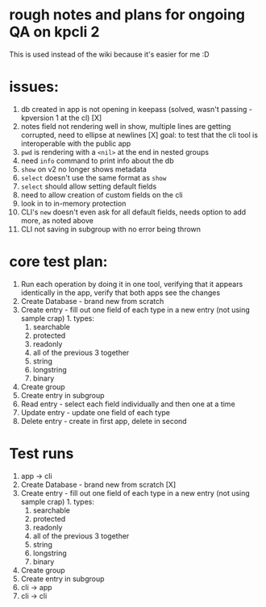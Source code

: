 # rough notes and plans for ongoing QA on kpcli 2

This is used instead of the wiki because it's easier for me :D

# issues:
  1. db created in app is not opening in keepass (solved, wasn't passing -kpversion 1 at the cl) [X]
  1. notes field not rendering well in show, multiple lines are getting corrupted, need to ellipse at newlines [X]
goal: to test that the cli tool is interoperable with the public app
  1. `pwd` is rendering with a `<nil>` at the end in nested groups
  1. need `info` command to print info about the db
  1. `show` on v2 no longer shows metadata
  1. `select` doesn't use the same format as `show`
  1. `select` should allow setting default fields
  1. need to allow creation of custom fields on the cli
  1. look in to in-memory protection
  1. CLI's `new` doesn't even ask for all default fields, needs option to add more, as noted above
  1. CLI not saving in subgroup with no error being thrown
# core test plan:
1. Run each operation by doing it in one tool, verifying that it appears identically in the app, verify that both apps see the changes
  1. Create Database - brand new from scratch
  1. Create entry - fill out one field of each type in a new entry (not using sample crap)
    1. types:
      1. searchable
      1. protected
      1. readonly
      1. all of the previous 3 together
      1. string
      1. longstring
      1. binary
  1. Create group
  1. Create entry in subgroup
  1. Read   entry - select each field individually and then one at a time
  1. Update entry - update one field of each type
  1. Delete entry - create in first app, delete in second

# Test runs
1. app -> cli
  1. Create Database - brand new from scratch [X]
  1. Create entry - fill out one field of each type in a new entry (not using sample crap)
    1. types:
      1. searchable
      1. protected
      1. readonly
      1. all of the previous 3 together
      1. string
      1. longstring
      1. binary
  1. Create group
  1. Create entry in subgroup
1. cli -> app
1. cli -> cli

